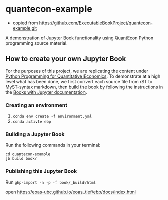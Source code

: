 # quantecon-example

- copied from https://github.com/ExecutableBookProject/quantecon-example.git

A demonstration of Jupyter Book functionality using QuantEcon Python
programming source material.

## How to create your own Jupyter Book

For the purposes of this project, we are replicating the content under [Python
Programming for Quantitative Economics](https://python-programming.quantecon.org). To demonstrate at a high
level what has been done, we first convert each source file from rST to
MyST-syntax markdown, then build the book by following the instructions in the
[Books with Jupyter documentation](https://beta.jupyterbook.org/intro.html). 


### Creating an environment

1. `conda env create -f environment.yml`
2.  `conda activte ebp`

### Building a Jupyter Book

Run the following commands in your terminal: 

```
cd quantecon-example
jb build book/
```

### Publishing this Jupyter Book

Run `ghp-import -n -p -f book/_build/html`

open https://eoas-ubc.github.io/eoas_tlef/ebp/docs/index.html


